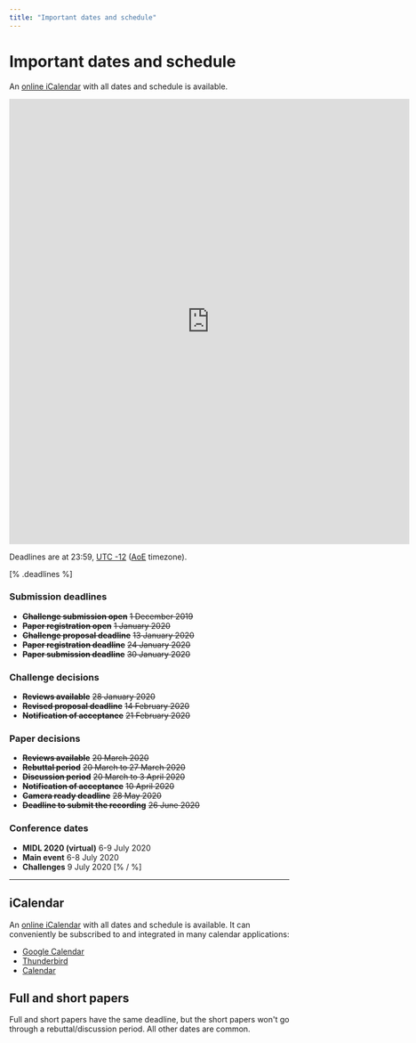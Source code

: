 ```yaml
---
title: "Important dates and schedule"
---
```


# Important dates and schedule

An [online iCalendar](/midl.ics) with all dates and schedule is available.

<!-- ll31gu9c2gu1uruoas7tp42rok3u22oi%40import.calendar.google.com -->
<iframe src="https://calendar.google.com/calendar/embed?height=800&amp;wkst=2&amp;bgcolor=%23039BE5&amp;ctz=America%2FToronto&amp;src=ll31gu9c2gu1uruoas7tp42rok3u22oi%40import.calendar.google.com&amp;color=%235170B1&amp;mode=WEEK&amp;hl=en&amp;title=MIDL%202020%20Full%20schedule&amp;showDate=1&amp;showPrint=0&amp;showTabs=0&amp;showCalendars=0" style="border-width:0" width="720" height="800" frameborder="0" scrolling="no"></iframe>

Deadlines are at 23:59, [UTC -12](https://www.timeanddate.com/time/map/) ([AoE](https://en.wikipedia.org/wiki/Anywhere_on_Earth) timezone).

[% .deadlines %]
### Submission deadlines
* **<s>Challenge submission open</s>** <s>1 December 2019</s>
* **<s>Paper registration open</s>** <s>1 January 2020</s>
* **<s>Challenge proposal deadline</s>** <s>13 January 2020</s>
* **<s>Paper registration deadline</s>** <s>24 January 2020</s>
* **<s>Paper submission deadline</s>** <s>30 January 2020</s>

### Challenge decisions
* **<s>Reviews available</s>** <s>28 January 2020</s>
* **<s>Revised proposal deadline</s>** <s>14 February 2020</s>
* **<s>Notification of acceptance</s>** <s>21 February 2020</s>

### Paper decisions
* **<s>Reviews available</s>** <s>20 March 2020</s>
* **<s>Rebuttal period</s>** <s>20 March to 27 March 2020</s>
* **<s>Discussion period</s>** <s>20 March to 3 April 2020</s>
* **<s>Notification of acceptance</s>** <s>10 April 2020</s>
* **<s>Camera ready deadline</s>** <s>28 May 2020</s>
* **<s>Deadline to submit the recording</s>** <s>26 June 2020</s>

### Conference dates
* **MIDL 2020 (virtual)** 6-9 July 2020
* **Main event** 6-8 July 2020
* **Challenges** 9 July 2020
[% / %]

---

## iCalendar
An [online iCalendar](/midl.ics) with all dates and schedule is available.
It can conveniently be subscribed to and integrated in many calendar applications:

* [Google Calendar](https://support.google.com/calendar/answer/37100?hl=en&co=GENIE.Platform=Desktop)
* [Thunderbird](https://support.mozilla.org/en-US/kb/creating-new-calendars#w_icalendar-ics)
* [Calendar](https://support.apple.com/guide/calendar/subscribe-to-calendars-icl1022/mac)

## Full and short papers
Full and short papers have the same deadline, but the short papers won't go through a rebuttal/discussion period. All other dates are common.